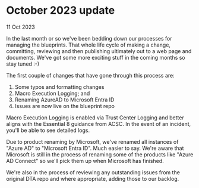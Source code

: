 # October 2023 update
11 Oct 2023

In the last month or so we've been bedding down our processes for managing the blueprints. 
That whole life cycle of making a change, committing, reviewing and then publishing ultimately out to a web page and documents. 
We've got some more exciting stuff in the coming months so stay tuned :-)

The first couple of changes that have gone through this process are:
1. Some typos and formatting changes
2. Macro Execution Logging; and
3. Renaming AzureAD to Microsoft Entra ID
4. Issues are now live on the blueprint repo

Macro Execution Logging is enabled via Trust Center Logging and better aligns with the Essential 8 guidance from ACSC. 
In the event of an incident, you'll be able to see detailed logs.

Due to product renaming by Microsoft, we've renamed all instances of "Azure AD" to "Microsoft Entra ID". Much easier to say. 
We're aware that Microsoft is still in the process of renaming some of the products like "Azure AD Connect" so we'll pick them up when Microsoft has finished.

We're also in the process of reviewing any outstanding issues from the original DTA repo and where appropriate, adding those to our backlog.
